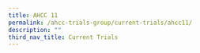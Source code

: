 ```yaml
---
title: AHCC 11
permalink: /ahcc-trials-group/current-trials/ahcc11/
description: ""
third_nav_title: Current Trials
---
```


